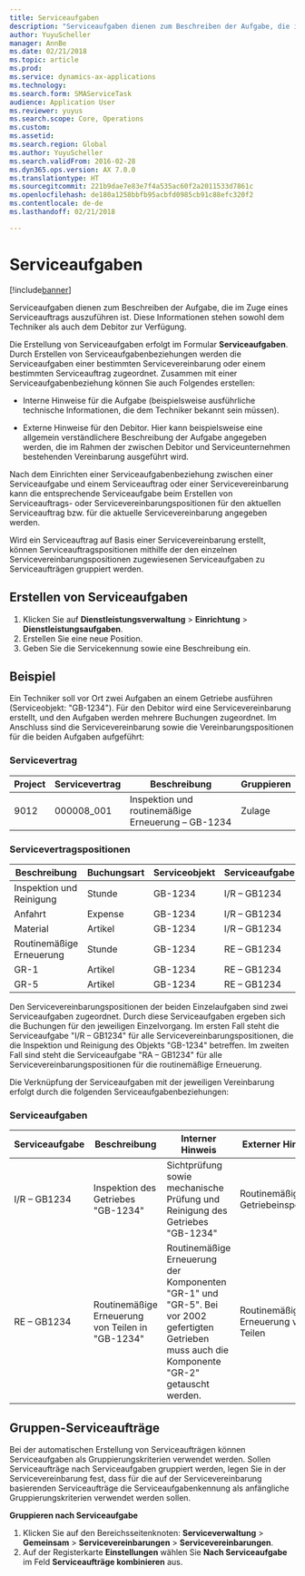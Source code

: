```yaml
---
title: Serviceaufgaben
description: "Serviceaufgaben dienen zum Beschreiben der Aufgabe, die im Zuge eines Serviceauftrags auszuführen ist. Diese Informationen stehen sowohl dem Techniker als auch dem Debitor zur Verfügung."
author: YuyuScheller
manager: AnnBe
ms.date: 02/21/2018
ms.topic: article
ms.prod: 
ms.service: dynamics-ax-applications
ms.technology: 
ms.search.form: SMAServiceTask
audience: Application User
ms.reviewer: yuyus
ms.search.scope: Core, Operations
ms.custom: 
ms.assetid: 
ms.search.region: Global
ms.author: YuyuScheller
ms.search.validFrom: 2016-02-28
ms.dyn365.ops.version: AX 7.0.0
ms.translationtype: HT
ms.sourcegitcommit: 221b9dae7e83e7f4a535ac60f2a2011533d7861c
ms.openlocfilehash: de180a1258bbfb95acbfd0985cb91c88efc320f2
ms.contentlocale: de-de
ms.lasthandoff: 02/21/2018

---
```


# <a name="service-tasks"></a>Serviceaufgaben  

[!include[banner](../includes/banner.md)]

Serviceaufgaben dienen zum Beschreiben der Aufgabe, die im Zuge eines Serviceauftrags auszuführen ist.
Diese Informationen stehen sowohl dem Techniker als auch dem Debitor zur Verfügung.

Die Erstellung von Serviceaufgaben erfolgt im Formular **Serviceaufgaben**. Durch Erstellen von Serviceaufgabenbeziehungen werden die Serviceaufgaben einer bestimmten Servicevereinbarung oder einem bestimmten Serviceauftrag zugeordnet. Zusammen mit einer Serviceaufgabenbeziehung können Sie auch Folgendes erstellen:

-  Interne Hinweise für die Aufgabe (beispielsweise ausführliche technische Informationen, die dem Techniker bekannt sein müssen).

-  Externe Hinweise für den Debitor. Hier kann beispielsweise eine allgemein verständlichere Beschreibung der Aufgabe angegeben werden, die im Rahmen der zwischen Debitor und Serviceunternehmen bestehenden Vereinbarung ausgeführt wird.

Nach dem Einrichten einer Serviceaufgabenbeziehung zwischen einer Serviceaufgabe und einem Serviceauftrag oder einer Servicevereinbarung kann die entsprechende Serviceaufgabe beim Erstellen von Serviceauftrags- oder Servicevereinbarungspositionen für den aktuellen Serviceauftrag bzw. für die aktuelle Servicevereinbarung angegeben werden.

Wird ein Serviceauftrag auf Basis einer Servicevereinbarung erstellt, können Serviceauftragspositionen mithilfe der den einzelnen Servicevereinbarungspositionen zugewiesenen Serviceaufgaben zu Serviceaufträgen gruppiert werden.

## <a name="create-a-service-task"></a>Erstellen von Serviceaufgaben

1. Klicken Sie auf **Dienstleistungsverwaltung** \> **Einrichtung** \> **Dienstleistungsaufgaben**.
2. Erstellen Sie eine neue Position.
3. Geben Sie die Servicekennung sowie eine Beschreibung ein.

## <a name="example"></a>Beispiel

Ein Techniker soll vor Ort zwei Aufgaben an einem Getriebe ausführen (Serviceobjekt: "GB-1234"). Für den Debitor wird eine Servicevereinbarung erstellt, und den Aufgaben werden mehrere Buchungen zugeordnet. Im Anschluss sind die Servicevereinbarung sowie die Vereinbarungspositionen für die beiden Aufgaben aufgeführt:

### <a name="service-agreement"></a>Servicevertrag

| Project | Servicevertrag | Beschreibung                                  | Gruppieren   |
|---------|-------------------|----------------------------------------------|---------|
| 9012    | 000008\_001       | Inspektion und routinemäßige Erneuerung – GB-1234 | Zulage |

### <a name="service-agreement-lines"></a>Servicevertragspositionen

| Beschreibung             | Buchungsart | Serviceobjekt | Serviceaufgabe |
|-------------------------|------------------|----------------|--------------|
| Inspektion und Reinigung | Stunde             | GB-1234        | I/R – GB1234 |
| Anfahrt                  | Expense          | GB-1234        | I/R – GB1234 |
| Material               | Artikel             | GB-1234        | I/R – GB1234 |
| Routinemäßige Erneuerung     | Stunde             | GB-1234        | RE – GB1234  |
| GR-1                    | Artikel             | GB-1234        | RE – GB1234  |
| GR-5                    | Artikel             | GB-1234        | RE – GB1234  |

Den Servicevereinbarungspositionen der beiden Einzelaufgaben sind zwei Serviceaufgaben zugeordnet. Durch diese Serviceaufgaben ergeben sich die Buchungen für den jeweiligen Einzelvorgang. Im ersten Fall steht die Serviceaufgabe "I/R – GB1234" für alle Servicevereinbarungspositionen, die die Inspektion und Reinigung des Objekts "GB-1234" betreffen. Im zweiten Fall sind steht die Serviceaufgabe "RA – GB1234" für alle Servicevereinbarungspositionen für die routinemäßige Erneuerung.

Die Verknüpfung der Serviceaufgaben mit der jeweiligen Vereinbarung erfolgt durch die folgenden Serviceaufgabenbeziehungen:

### <a name="service-tasks"></a>Serviceaufgaben

| Serviceaufgabe | Beschreibung                             | Interner Hinweis                                                                                                                 | Externer Hinweis                 |
|--------------|-----------------------------------------|-------------------------------------------------------------------------------------------------------------------------------|-------------------------------|
| I/R – GB1234 | Inspektion des Getriebes "GB-1234"           | Sichtprüfung sowie mechanische Prüfung und Reinigung des Getriebes "GB-1234"                                                              | Routinemäßige Getriebeinspektion |
| RE – GB1234  | Routinemäßige Erneuerung von Teilen in "GB-1234" | Routinemäßige Erneuerung der Komponenten "GR-1" und "GR-5". Bei vor 2002 gefertigten Getrieben muss auch die Komponente "GR-2" getauscht werden. | Routinemäßige Erneuerung von Teilen  |

## <a name="group-service-orders"></a>Gruppen-Serviceaufträge

Bei der automatischen Erstellung von Serviceaufträgen können Serviceaufgaben als Gruppierungskriterien verwendet werden. Sollen Serviceaufträge nach Serviceaufgaben gruppiert werden, legen Sie in der Servicevereinbarung fest, dass für die auf der Servicevereinbarung basierenden Serviceaufträge die Serviceaufgabenkennung als anfängliche Gruppierungskriterien verwendet werden sollen.

**Gruppieren nach Serviceaufgabe**

1. Klicken Sie auf den Bereichsseitenknoten: **Serviceverwaltung** \> **Gemeinsam** \> **Servicevereinbarungen** \> **Servicevereinbarungen**.
2. Auf der Registerkarte **Einstellungen** wählen Sie **Nach Serviceaufgabe** im Feld **Serviceaufträge kombinieren** aus.



